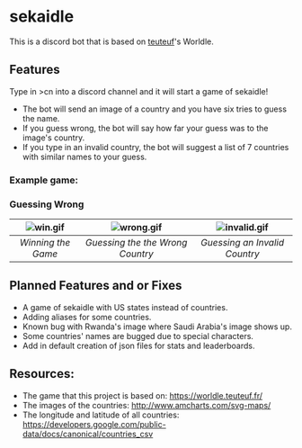 # sekaidle
This is a discord bot that is based on [teuteuf](https://github.com/teuteuf)'s Worldle.

## Features
Type in >cn into a discord channel and it will start a game of sekaidle!
- The bot will send an image of a country and you have six tries to guess the name.
- If you guess wrong, the bot will say how far your guess was to the image's country.
- If you type in an invalid country, the bot will suggest a list of 7 countries with similar names to your guess.

### Example game:
### Guessing Wrong
| ![win.gif](https://i.gyazo.com/006ffa822434411bf016f2977217e656.gif) | ![wrong.gif](https://i.gyazo.com/d3737fdd9ec6836176f7aead29988c4c.gif) | ![invalid.gif](https://i.gyazo.com/7f90e64e0b0f3e39603f4a5f16c21845.gif) |
|:---:| :---: | :---: |
| *Winning the Game* | *Guessing the the Wrong Country* | *Guessing an Invalid Country* |

## Planned Features and or Fixes
- A game of sekaidle with US states instead of countries.
- Adding aliases for some countries.
- Known bug with Rwanda's image where Saudi Arabia's image shows up.
- Some countries' names are bugged due to special characters.
- Add in default creation of json files for stats and leaderboards.

## Resources:
- The game that this project is based on: https://worldle.teuteuf.fr/
- The images of the countries: http://www.amcharts.com/svg-maps/
- The longitude and latitude of all countries: https://developers.google.com/public-data/docs/canonical/countries_csv
